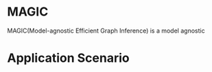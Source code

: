 # MAGIC

MAGIC(Model-agnostic Efficient Graph Inference) is a model agnostic

# Application Scenario
